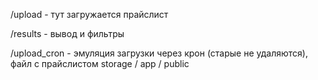 /upload - тут загружается прайслист

/results -  вывод и фильтры

/upload_cron - эмуляция загрузки через крон (старые не удаляются), файл с прайслистом storage / app / public
